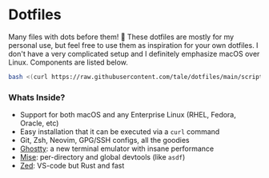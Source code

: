 # Dotfiles
Many files with dots before them! 🎉
These dotfiles are mostly for my personal use, but feel free to use them as inspiration for your own dotfiles.
I don't have a very complicated setup and I definitely emphasize macOS over Linux. Components are listed below.

```sh
bash <(curl https://raw.githubusercontent.com/tale/dotfiles/main/scripts/setup.sh)
```

### Whats Inside?
- Support for both macOS and any Enterprise Linux (RHEL, Fedora, Oracle, etc)
- Easy installation that it can be executed via a `curl` command
- Git, Zsh, Neovim, GPG/SSH configs, all the goodies
- [Ghostty](https://ghostty.org): a new terminal emulator with insane performance
- [Mise](https://mise.jdx.dev): per-directory and global devtools (like `asdf`)
- [Zed](https://zed.dev): VS-code but Rust and fast
